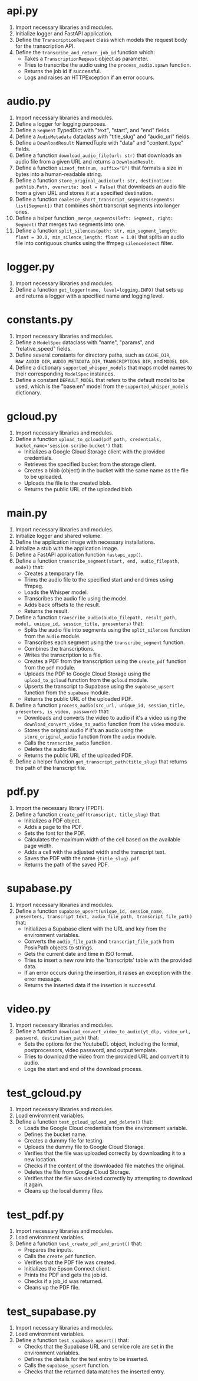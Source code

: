 # api.py

1. Import necessary libraries and modules.
2. Initialize logger and FastAPI application.
3. Define the `TranscriptionRequest` class which models the request body for the transcription API.
4. Define the `transcribe_and_return_job_id` function which:
   - Takes a `TranscriptionRequest` object as parameter.
   - Tries to transcribe the audio using the `process_audio.spawn` function.
   - Returns the job id if successful.
   - Logs and raises an HTTPException if an error occurs.

# audio.py

1. Import necessary libraries and modules.
2. Define a logger for logging purposes.
3. Define a `Segment` TypedDict with "text", "start", and "end" fields.
4. Define a `AudioMetadata` dataclass with "title_slug" and "audio_url" fields.
5. Define a `DownloadResult` NamedTuple with "data" and "content_type" fields.
6. Define a function `download_audio_file(url: str)` that downloads an audio file from a given URL and returns a `DownloadResult`.
7. Define a function `sizeof_fmt(num, suffix="B")` that formats a size in bytes into a human-readable string.
8. Define a function `store_original_audio(url: str, destination: pathlib.Path, overwrite: bool = False)` that downloads an audio file from a given URL and stores it at a specified destination.
9. Define a function `coalesce_short_transcript_segments(segments: list[Segment])` that combines short transcript segments into longer ones.
10. Define a helper function `_merge_segments(left: Segment, right: Segment)` that merges two segments into one.
11. Define a function `split_silences(path: str, min_segment_length: float = 30.0, min_silence_length: float = 1.0)` that splits an audio file into contiguous chunks using the ffmpeg `silencedetect` filter.

# logger.py

1. Import necessary libraries and modules.
2. Define a function `get_logger(name, level=logging.INFO)` that sets up and returns a logger with a specified name and logging level.

# constants.py

1. Import necessary libraries and modules.
2. Define a `ModelSpec` dataclass with "name", "params", and "relative_speed" fields.        
3. Define several constants for directory paths, such as `CACHE_DIR`, `RAW_AUDIO_DIR`, `AUDIO_METADATA_DIR`, `TRANSCRIPTIONS_DIR`, and `MODEL_DIR`.
4. Define a dictionary `supported_whisper_models` that maps model names to their corresponding `ModelSpec` instances.
5. Define a constant `DEFAULT_MODEL` that refers to the default model to be used, which is the "base.en" model from the `supported_whisper_models` dictionary.

# gcloud.py

1. Import necessary libraries and modules.
2. Define a function `upload_to_gcloud(pdf_path, credentials, bucket_name='session-scribe-bucket')` that:
   - Initializes a Google Cloud Storage client with the provided credentials.
   - Retrieves the specified bucket from the storage client.
   - Creates a blob (object) in the bucket with the same name as the file to be uploaded.    
   - Uploads the file to the created blob.
   - Returns the public URL of the uploaded blob.

# main.py

1. Import necessary libraries and modules.
2. Initialize logger and shared volume.
3. Define the application image with necessary installations.
4. Initialize a stub with the application image.
5. Define a FastAPI application function `fastapi_app()`.
6. Define a function `transcribe_segment(start, end, audio_filepath, model)` that:
   - Creates a temporary file.
   - Trims the audio file to the specified start and end times using ffmpeg.
   - Loads the Whisper model.
   - Transcribes the audio file using the model.
   - Adds back offsets to the result.
   - Returns the result.
7. Define a function `transcribe_audio(audio_filepath, result_path, model, unique_id, session_title, presenters)` that:
   - Splits the audio file into segments using the `split_silences` function from the `audio` module.
   - Transcribes each segment using the `transcribe_segment` function.
   - Combines the transcriptions.
   - Writes the transcription to a file.
   - Creates a PDF from the transcription using the `create_pdf` function from the `pdf` module.
   - Uploads the PDF to Google Cloud Storage using the `upload_to_gcloud` function from the `gcloud` module.
   - Upserts the transcript to Supabase using the `supabase_upsert` function from the `supabase` module.
   - Returns the public URL of the uploaded PDF.
8. Define a function `process_audio(src_url, unique_id, session_title, presenters, is_video, password)` that:
   - Downloads and converts the video to audio if it's a video using the `download_convert_video_to_audio` function from the `video` module.
   - Stores the original audio if it's an audio using the `store_original_audio` function from the `audio` module.
   - Calls the `transcribe_audio` function.
   - Deletes the audio file.
   - Returns the public URL of the uploaded PDF.
9. Define a helper function `get_transcript_path(title_slug)` that returns the path of the transcript file.

# pdf.py
1. Import the necessary library (FPDF).
2. Define a function `create_pdf(transcript, title_slug)` that:
   - Initializes a PDF object.
   - Adds a page to the PDF.
   - Sets the font for the PDF.
   - Calculates the maximum width of the cell based on the available page width.
   - Adds a cell with the adjusted width and the transcript text.
   - Saves the PDF with the name `{title_slug}.pdf`.
   - Returns the path of the saved PDF.

# supabase.py
1. Import necessary libraries and modules.
2. Define a function `supabase_upsert(unique_id, session_name, presenters, transcript_text, audio_file_path, transcript_file_path)` that:
   - Initializes a Supabase client with the URL and key from the environment variables.
   - Converts the `audio_file_path` and `transcript_file_path` from PosixPath objects to strings.
   - Gets the current date and time in ISO format.
   - Tries to insert a new row into the 'transcripts' table with the provided data.
   - If an error occurs during the insertion, it raises an exception with the error message.
   - Returns the inserted data if the insertion is successful.

# video.py
1. Import necessary libraries and modules.
2. Define a function `download_convert_video_to_audio(yt_dlp, video_url, password, destination_path)` that:
   - Sets the options for the YoutubeDL object, including the format, postprocessors, video password, and output template.
   - Tries to download the video from the provided URL and convert it to audio.
   - Logs the start and end of the download process.

# test_gcloud.py
1. Import necessary libraries and modules.
2. Load environment variables.
3. Define a function `test_gcloud_upload_and_delete()` that:
   - Loads the Google Cloud credentials from the environment variable.
   - Defines the bucket name.
   - Creates a dummy file for testing.
   - Uploads the dummy file to Google Cloud Storage.
   - Verifies that the file was uploaded correctly by downloading it to a new location.
   - Checks if the content of the downloaded file matches the original.
   - Deletes the file from Google Cloud Storage.
   - Verifies that the file was deleted correctly by attempting to download it again.
   - Cleans up the local dummy files.

# test_pdf.py
1. Import necessary libraries and modules.
2. Load environment variables.
3. Define a function `test_create_pdf_and_print()` that:
   - Prepares the inputs.
   - Calls the `create_pdf` function.
   - Verifies that the PDF file was created.
   - Initializes the Epson Connect client.
   - Prints the PDF and gets the job id.
   - Checks if a job_id was returned.
   - Cleans up the PDF file.

# test_supabase.py
1. Import necessary libraries and modules.
2. Load environment variables.
3. Define a function `test_supabase_upsert()` that:
   - Checks that the Supabase URL and service role are set in the environment variables.
   - Defines the details for the test entry to be inserted.
   - Calls the `supabase_upsert` function.
   - Checks that the returned data matches the inserted entry.
